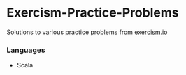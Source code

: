 # Exercism-Practice-Problems

Solutions to various practice problems from [exercism.io](http://exercism.io/)


### Languages

* Scala
